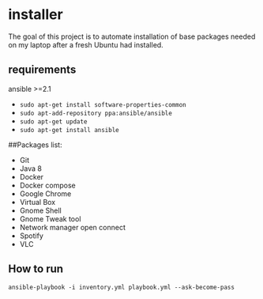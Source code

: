 # installer
The goal of this project is to automate installation of base packages needed on my laptop after a fresh Ubuntu had installed.

## requirements
ansible >=2.1
- `sudo apt-get install software-properties-common`
- `sudo apt-add-repository ppa:ansible/ansible`
- `sudo apt-get update`
- `sudo apt-get install ansible`

##Packages list:
- Git
- Java 8
- Docker
- Docker compose
- Google Chrome
- Virtual Box
- Gnome Shell
- Gnome Tweak tool
- Network manager open connect
- Spotify
- VLC

## How to run
`ansible-playbook -i inventory.yml playbook.yml --ask-become-pass`
